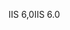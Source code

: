 <span data-ttu-id="a7bc9-101">IIS 6,0</span><span class="sxs-lookup"><span data-stu-id="a7bc9-101">IIS 6.0</span></span>